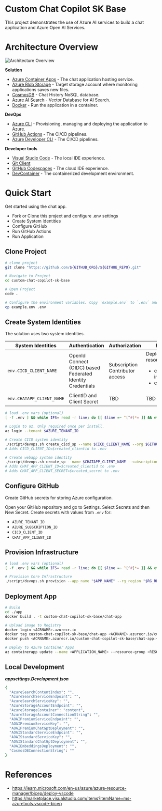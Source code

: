 # Custom Chat Copilot SK Base

This project demonstrates the use of Azure AI services to build a chat application and Azure Open AI Services.

# Architecture Overview

![Architecture Overview](docs/images/architecture_overview.png)

**Solution**

- [Azure Container Apps](https://azure.microsoft.com/en-us/services/container-apps/) - The chat application hosting service.
- [Azure Blob Storage](https://azure.microsoft.com/en-us/products/storage/blobs/) - Target storage account where monitoring applications saves new files.
- [CosmosDB](https://azure.microsoft.com/en-us/services/cosmos-db/) - Chat History NoSQL database.
- [Azure AI Search](https://azure.microsoft.com/en-us/products/ai-services/ai-search/) - Vector Database for AI Search.
- [Docker](https://docs.docker.com/desktop/install/windows-install/) - Run the application in a container.

**DevOps**

- [Azure CLI](https://learn.microsoft.com/cli/azure/install-azure-cli) - Provisioning, managing and deploying the application to Azure.
- [GitHub Actions](https://github.com/features/actions) - The CI/CD pipelines.
- [Azure Developer CLI](https://learn.microsoft.com/azure/developer/azure-developer-cli/overview) - The CI/CD pipelines.

**Developer tools**

- [Visual Studio Code](https://code.visualstudio.com/) - The local IDE experience.
- [Git Client](https://git-scm.com/download/win)
- [GitHub Codespaces](https://github.com/features/codespaces) - The cloud IDE experience.
- [DevContainer](https://code.visualstudio.com/docs/remote/containers) - The containerized development environment.

# Quick Start

Get started using the chat app.

- Fork or Clone this project and configure .env settings
- Create System Identities
- Configure GitHub
- Run GitHub Actions
- Run Application

## Clone Project

```bash
# clone project
git clone "https://github.com/${GITHUB_ORG}/${GITHUB_REPO}.git"

# Navigate to Project
cd custom-chat-copilot-sk-base

# Open Project
code .

# Configure the environment variables. Copy `example.env` to `.env` and update the values
cp example.env .env
```

## Create System Identities

The solution uses two system identities.

| System Identities         | Authentication                                             | Authorization                   | Purpose                                                                        |
| ------------------------- | ---------------------------------------------------------- | ------------------------------- | ------------------------------------------------------------------------------ |
| `env.CICD_CLIENT_NAME`    | OpenId Connect (OIDC) based Federated Identity Credentials | Subscription Contributor access | Deploy cloud resources: <ul><li>core infrastructure</li><li>chat app</li></ul> |
| `env.CHATAPP_CLIENT_NAME` | ClientID and Client Secret                                 | TBD                             | TBD                                                                            |

```bash
# load .env vars (optional)
[ -f .env ] && while IFS= read -r line; do [[ $line =~ ^[^#]*= ]] && eval "export $line"; done < .env

# Login to az. Only required once per install.
az login --tenant $AZURE_TENANT_ID

# Create CICD system identity
./script/devops.sh create_cicd_sp --name $CICD_CLIENT_NAME --org $GITHUB_ORG --repo $GITHUB_REPO --subscription $AZURE_SUBSCRIPTION_ID
# Adds CICD_CLIENT_ID=$created_clientid to .env

# Create webapp system identity
./script/devops.sh create_sp --name $CHATAPP_CLIENT_NAME --subscription $AZURE_SUBSCRIPTION_ID
# Adds CHAT_APP_CLIENT_ID=$created_clientid to .env
# Adds CHAT_APP_CLIENT_SECRET=$created_secret to .env
```

## Configure GitHub

Create GitHub secrets for storing Azure configuration.

Open your GitHub repository and go to Settings.
Select Secrets and then New Secret.
Create secrets with values from `.env` for:

- `AZURE_TENANT_ID`
- `AZURE_SUBSCRIPTION_ID`
- `CICD_CLIENT_ID`
- `CHAT_APP_CLIENT_ID`

## Provision Infrastructure

```bash
# load .env vars (optional)
[ -f .env ] && while IFS= read -r line; do [[ $line =~ ^[^#]*= ]] && eval "export $line"; done < .env

# Provision Core Infrastructure
./script/devops.sh provision --app_name "$APP_NAME" --rg_region "$RG_REGION"
```

## Deployment App

```bash
# Build
cd ./app
docker build . -t custom-chat-copilot-sk-base/chat-app

# Upload image to Registry
docker login <ACRNAME>.azurecr.io
docker tag custom-chat-copilot-sk-base/chat-app <ACRNAME>.azurecr.io/custom-chat-copilot-sk-base/chat-app:<VERSION>
docker push <ACRNAME>.azurecr.io/custom-chat-copilot-sk-base/chat-app:<VERSION>

# Deploy to Azure Container Apps
az containerapp update --name <APPLICATION_NAME> --resource-group <RESOURCE_GROUP_NAME> --image <IMAGE_NAME>
```

## Local Development

**_appsettings.Development.json_**

```bash
{
  "AzureSearchContentIndex": "",
  "AzureSearchServiceEndpoint": "",
  "AzureSearchServiceKey": "",
  "AzureStorageAccountEndpoint": "",
  "AzureStorageContainer": "content",
  "AzureStorageAccountConnectionString": "",
  "AOAIPremiumServiceEndpoint": "",
  "AOAIPremiumServiceKey": "",
  "AOAIPremiumChatGptDeployment": "",
  "AOAIStandardServiceEndpoint": "",
  "AOAIStandardServiceKey": "",
  "AOAIStandardChatGptDeployment": "",
  "AOAIEmbeddingsDeployment": "",
  "CosmosDBConnectionString": ""
}
```

# References

- https://learn.microsoft.com/en-us/azure/azure-resource-manager/bicep/deploy-vscode
- https://marketplace.visualstudio.com/items?itemName=ms-azuretools.vscode-bicep
